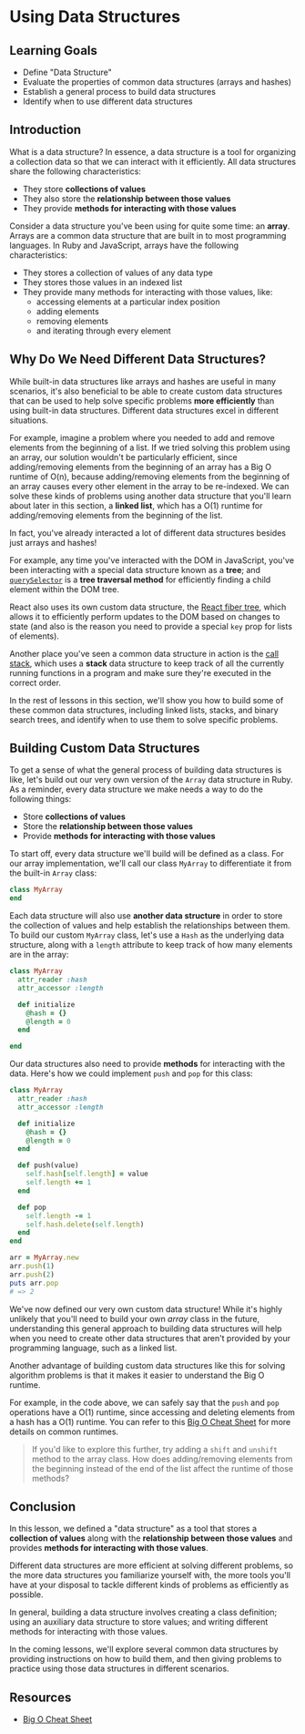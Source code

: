 # Using Data Structures

## Learning Goals

- Define "Data Structure"
- Evaluate the properties of common data structures (arrays and hashes)
- Establish a general process to build data structures
- Identify when to use different data structures

## Introduction

What is a data structure? In essence, a data structure is a tool for organizing
a collection data so that we can interact with it efficiently. All data
structures share the following characteristics:

- They store **collections of values**
- They also store the **relationship between those values**
- They provide **methods for interacting with those values**

Consider a data structure you've been using for quite some time: an **array**.
Arrays are a common data structure that are built in to most programming
languages. In Ruby and JavaScript, arrays have the following characteristics:

- They stores a collection of values of any data type
- They stores those values in an indexed list
- They provide many methods for interacting with those values, like:
  - accessing elements at a particular index position
  - adding elements
  - removing elements
  - and iterating through every element

## Why Do We Need Different Data Structures?

While built-in data structures like arrays and hashes are useful in many
scenarios, it's also beneficial to be able to create custom data structures that
can be used to help solve specific problems **more efficiently** than using
built-in data structures. Different data structures excel in different
situations.

For example, imagine a problem where you needed to add and remove elements from
the beginning of a list. If we tried solving this problem using an array, our
solution wouldn't be particularly efficient, since adding/removing elements from
the beginning of an array has a Big O runtime of O(n), because adding/removing
elements from the beginning of an array causes every other element in the array
to be re-indexed. We can solve these kinds of problems using another data
structure that you'll learn about later in this section, a **linked list**,
which has a O(1) runtime for adding/removing elements from the beginning of the
list.

In fact, you've already interacted a lot of different data structures besides
just arrays and hashes!

For example, any time you've interacted with the DOM in JavaScript, you've been
interacting with a special data structure known as a **tree**; and
[`querySelector`][] is a **tree traversal method** for efficiently finding a
child element within the DOM tree.

[`queryselector`]: https://developer.mozilla.org/en-US/docs/Web/API/Document/querySelector

React also uses its own custom data structure, the [React fiber tree][fiber],
which allows it to efficiently perform updates to the DOM based on changes to
state (and also is the reason you need to provide a special `key` prop for lists
of elements).

[fiber]: https://github.com/acdlite/React-fiber-architecture#what-is-a-fiber

Another place you've seen a common data structure in action is the
[call stack][], which uses a **stack** data structure to keep track of all the
currently running functions in a program and make sure they're executed in the
correct order.

[call stack]: https://en.wikipedia.org/wiki/Call_stack

In the rest of lessons in this section, we'll show you how to build some of
these common data structures, including linked lists, stacks, and binary search
trees, and identify when to use them to solve specific problems.

## Building Custom Data Structures

To get a sense of what the general process of building data structures is like,
let's build out our very own version of the `Array` data structure in Ruby. As a
reminder, every data structure we make needs a way to do the following things:

- Store **collections of values**
- Store the **relationship between those values**
- Provide **methods for interacting with those values**

To start off, every data structure we'll build will be defined as a class. For
our array implementation, we'll call our class `MyArray` to differentiate it
from the built-in `Array` class:

```rb
class MyArray
end
```

Each data structure will also use **another data structure** in order to store
the collection of values and help establish the relationships between them. To
build our custom `MyArray` class, let's use a `Hash` as the underlying data
structure, along with a `length` attribute to keep track of how many elements
are in the array:

```rb
class MyArray
  attr_reader :hash
  attr_accessor :length

  def initialize
    @hash = {}
    @length = 0
  end

end
```

Our data structures also need to provide **methods** for interacting with the
data. Here's how we could implement `push` and `pop` for this class:

```rb
class MyArray
  attr_reader :hash
  attr_accessor :length

  def initialize
    @hash = {}
    @length = 0
  end

  def push(value)
    self.hash[self.length] = value
    self.length += 1
  end

  def pop
    self.length -= 1
    self.hash.delete(self.length)
  end
end

arr = MyArray.new
arr.push(1)
arr.push(2)
puts arr.pop
# => 2
```

We've now defined our very own custom data structure! While it's highly unlikely
that you'll need to build your own _array_ class in the future, understanding
this general approach to building data structures will help when you need to
create other data structures that aren't provided by your programming language,
such as a linked list.

Another advantage of building custom data structures like this for solving
algorithm problems is that it makes it easier to understand the Big O runtime.

For example, in the code above, we can safely say that the `push` and `pop`
operations have a O(1) runtime, since accessing and deleting elements from a
hash has a O(1) runtime. You can refer to this [Big O Cheat Sheet][cheatsheet]
for more details on common runtimes.

> If you'd like to explore this further, try adding a `shift` and `unshift`
> method to the array class. How does adding/removing elements from the
> beginning instead of the end of the list affect the runtime of those methods?

## Conclusion

In this lesson, we defined a "data structure" as a tool that stores a
**collection of values** along with the **relationship between those values**
and provides **methods for interacting with those values**.

Different data structures are more efficient at solving different problems, so
the more data structures you familiarize yourself with, the more tools you'll
have at your disposal to tackle different kinds of problems as efficiently as
possible.

In general, building a data structure involves creating a class definition;
using an auxiliary data structure to store values; and writing different methods
for interacting with those values.

In the coming lessons, we'll explore several common data structures by providing
instructions on how to build them, and then giving problems to practice using
those data structures in different scenarios.

## Resources

- [Big O Cheat Sheet][cheatsheet]

[cheatsheet]: https://www.bigocheatsheet.com/
